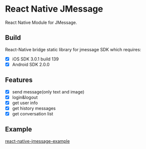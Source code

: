 # React Native JMessage

React Native Module for JMessage.

## Build
React-Native bridge static library for jmessage SDK which requires:

- [x] iOS SDK 3.0.1 build 139
- [x] Android SDK 2.0.0

## Features
 - [x] send message(only text and image)
 - [x] login&logout
 - [x] get user info
 - [x] get history messages
 - [x] get conversation list
 
## Example
[react-native-jmessage-example](https://github.com/xsdlr/react-native-jmessage-example)


